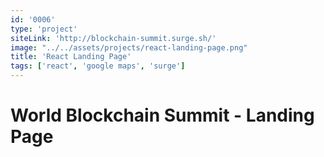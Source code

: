 ```yaml
---
id: '0006'
type: 'project'
siteLink: 'http://blockchain-summit.surge.sh/'
image: "../../assets/projects/react-landing-page.png"
title: 'React Landing Page'
tags: ['react', 'google maps', 'surge']
---
```


# World Blockchain Summit - Landing Page